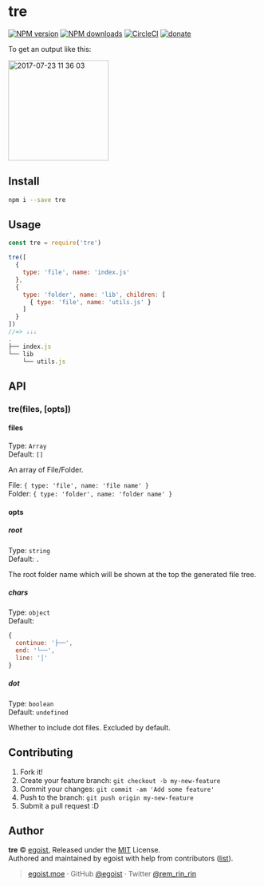 # tre

[![NPM version](https://img.shields.io/npm/v/tre.svg?style=flat)](https://npmjs.com/package/tre) [![NPM downloads](https://img.shields.io/npm/dm/tre.svg?style=flat)](https://npmjs.com/package/tre) [![CircleCI](https://circleci.com/gh/egoist/tre/tree/master.svg?style=shield)](https://circleci.com/gh/egoist/tre/tree/master)  [![donate](https://img.shields.io/badge/$-donate-ff69b4.svg?maxAge=2592000&style=flat)](https://github.com/egoist/donate)

To get an output like this:

<img width="201" alt="2017-07-23 11 36 03" src="https://user-images.githubusercontent.com/8784712/28500720-bcb71424-6fff-11e7-8f7a-b696b3842024.png">


## Install

```bash
npm i --save tre
```

## Usage

```js
const tre = require('tre')

tre([
  { 
    type: 'file', name: 'index.js' 
  },
  { 
    type: 'folder', name: 'lib', children: [
      { type: 'file', name: 'utils.js' }
    ] 
  }
])
//=> ⇣⇣⇣
.
├── index.js
└── lib 
    └── utils.js
```

## API

### tre(files, [opts])

#### files

Type: `Array`<br>
Default: `[]`

An array of File/Folder.

File: `{ type: 'file', name: 'file name' }`<br>
Folder: `{ type: 'folder', name: 'folder name' }`

#### opts

##### root

Type: `string`<br>
Default: `.`

The root folder name which will be shown at the top the generated file tree.

##### chars

Type: `object`<br>
Default:

```js
{
  continue: '├──',
  end: '└──',
  line: '│'
}
```

##### dot

Type: `boolean`<br>
Default: `undefined`

Whether to include dot files. Excluded by default.

## Contributing

1. Fork it!
2. Create your feature branch: `git checkout -b my-new-feature`
3. Commit your changes: `git commit -am 'Add some feature'`
4. Push to the branch: `git push origin my-new-feature`
5. Submit a pull request :D


## Author

**tre** © [egoist](https://github.com/egoist), Released under the [MIT](./LICENSE) License.<br>
Authored and maintained by egoist with help from contributors ([list](https://github.com/egoist/tre/contributors)).

> [egoist.moe](https://egoist.moe) · GitHub [@egoist](https://github.com/egoist) · Twitter [@rem_rin_rin](https://twitter.com/rem_rin_rin)

